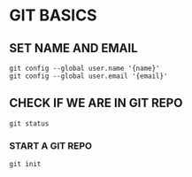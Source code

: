 # GIT BASICS

## SET NAME AND EMAIL
```
git config --global user.name '{name}'
git config --global user.email '{email}'
```

## CHECK IF WE ARE IN GIT REPO
```
git status 
```

### START A GIT REPO

```
git init
```
